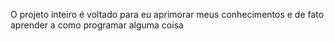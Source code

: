 O projeto inteiro é voltado para eu aprimorar meus conhecimentos e de fato aprender a como programar alguma coisa